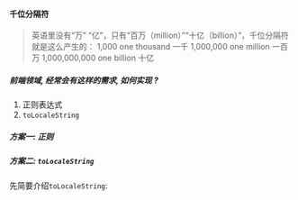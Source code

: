 #### 千位分隔符
> 英语里没有“万” “亿”，只有“百万（million）”“十亿（billion）”，千位分隔符就是这么产生的：
1,000 one thousand 一千
1,000,000 one million 一百万
1,000,000,000 one billion 十亿

##### 前端领域, 经常会有这样的需求, 如何实现 ?
1. 正则表达式
2. `toLocaleString`

##### 方案一: 正则
##### 方案二: `toLocaleString`

  先简要介绍`toLocaleString`:
